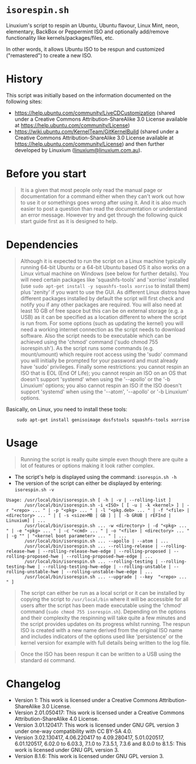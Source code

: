 # `isorespin.sh`

Linuxium's script to respin an Ubuntu, Ubuntu flavour, Linux Mint, neon, elementary, BackBox or Peppermint ISO and optionally add/remove functionality like kernels/packages/files, etc.

In other words, it allows Ubuntu ISO to be respun and customized ("remastered") to create a new ISO.

# History

This script was initially based on the information documented on the following sites:

- <https://help.ubuntu.com/community/LiveCDCustomization> (shared under a Creative Commons Attribution-ShareAlike 3.0 License available at <https://help.ubuntu.com/community/License>)
- <https://wiki.ubuntu.com/KernelTeam/GitKernelBuild> (shared under a Creative Commons Attribution-ShareAlike 3.0 License available at <https://help.ubuntu.com/community/License>)
and then further developed by Linuxium (linuxium@linuxium.com.au).

# Before you start

> It is a given that most people only read the manual page or documentation for a command either when they can't work out how to use it or somethings goes wrong after using it. And it is also much easier to post a question than read the documentation or understand an error message. However try and get through the following quick start guide first as it is designed to help.

# Dependencies

> Although it is expected to run the script on a Linux machine typically running 64-bit Ubuntu or a 64-bit Ubuntu based OS it also works on a Linux virtual machine on Windows (see below for further details). You will need certain packages like 'squashfs-tools' and 'xorriso' installed (use `sudo apt-get install -y squashfs-tools xorriso` to install them) plus 'zenity' if you want to use the GUI. As different Linux distros have different packages installed by default the script will first check and notify you if any other packages are required. You will also need at least 10 GB of free space but this can be on external storage (e.g. a USB) as it can be specified as a location different to where the script is run from. For some options (such as updating the kernel) you will need a working internet connection as the script needs to download software. Also the script needs to be executable which can be achieved using the 'chmod' command ('sudo chmod 755 isorespin.sh'). As the script runs some commands (e.g. mount/umount) which require root access using the 'sudo' command you will initially be prompted for your password and must already have 'sudo' privileges. Finally some restrictions: you cannot respin an ISO that is EOL (End Of Life); you cannot respin an ISO on an OS that doesn't support 'systemd' when using the '--apollo' or the '-b Linuxium' options; you also cannot respin an ISO if the ISO doesn't support 'systemd' when using the '--atom', '--apollo' or '-b Linuxium' options.

Basically, on Linux, you need to install these tools:

        sudo apt-get install genisoimage dosfstools squashfs-tools xorriso

# Usage

> Running the script is really quite simple even though there are quite a lot of features or options making it look rather complex.

- The script's help is displayed using the command: `isorespin.sh -h`
- The version of the script can either be displayed by entering: `isorespin.sh -v`

```
Usage: /usr/local/bin/isorespin.sh [ -h | -v | --rolling-list ]
       /usr/local/bin/isorespin.sh -i <ISO> [ [ -u | -k <kernel> ] | -r "<repo> ... " | -p "<pkg> ... " | -l "<pkg.deb> ... " | -f "<file> | <directory> ... " | [ -s <size>MB | GB ] | [ -b GRUB | rEFInd | Linuxium] | ...
       /usr/local/bin/isorespin.sh ... -w <directory> | -d "<pkg> ... " | -e "<pkg> ... " | -c "<cmd> ... " | -o "<file> | <directory> ... " | -g "" | "<kernel boot parameter> ... " | ...
       /usr/local/bin/isorespin.sh ... --apollo | --atom | ...
       /usr/local/bin/isorespin.sh ... --rolling-release | --rolling-release-hwe | --rolling-release-hwe-edge | --rolling-proposed | --rolling-proposed-hwe | --rolling-proposed-hwe-edge | ...
       /usr/local/bin/isorespin.sh ... --rolling-testing | --rolling-testing-hwe | --rolling-testing-hwe-edge | --rolling-unstable | --rolling-unstable-hwe | --rolling-unstable-hwe-edge | ...
       /usr/local/bin/isorespin.sh ... --upgrade | --key  "<repo> ... " ]
```

> The script can either be run as a local script or it can be installed by copying the script to `/usr/local/bin` where it will be accessible for all users after the script has been made executable using the 'chmod' command (`sudo chmod 755 isorespin.sh`). Depending on the options and their complexity the respinning will take quite a few minutes and the script provides updates on its progress whilst running. The respun ISO is created with a new name derived from the original ISO name and includes indicators of the options used like 'persistence' or the kernel version for example with full details being written to the log file.

> Once the ISO has been respun it can be written to a USB using the standard `dd` command.

# Changelog

- Version 1: This work is licensed under a Creative Commons Attribution-ShareAlike 3.0 License.
- Version 2.01.050417: This work is licensed under a Creative Commons Attribution-ShareAlike 4.0 License.
- Version 3.01.120417: This work is licensed under GNU GPL version 3 under one-way compatibility with CC BY-SA 4.0.
- Version 3.02.130417, 4.06.220417 to 4.09.280417, 5.01.020517, 6.01.120517, 6.02.0 to 6.03.3, 7.1.0 to 7.3.5.1, 7.3.6 and 8.0.0 to 8.1.5: This work is licensed under GNU GPL version 3.
- Version 8.1.6: This work is licensed under GNU GPL version 3.
